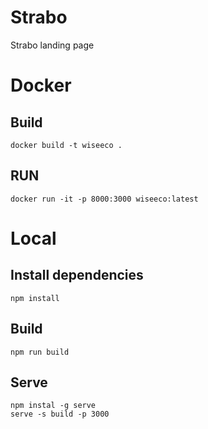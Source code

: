 # Strabo

Strabo landing page

# Docker

## Build

```
docker build -t wiseeco .
```

## RUN

```
docker run -it -p 8000:3000 wiseeco:latest
```

# Local

## Install dependencies

```
npm install
```

## Build

```
npm run build
```

## Serve

```
npm instal -g serve
serve -s build -p 3000
```

